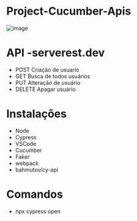 # Project-Cucumber-Apis

![image](https://user-images.githubusercontent.com/86740236/179148135-13a79a45-d6d0-44eb-9c29-02cd8a430148.png)



# API -serverest.dev
- POST Criação de usuario
- GET Busca de todos usuários
- PUT Alteração de usuário
- DELETE Apagar usuário


# Instalações 

- Node 
- Cypress
- VSCode 
- Cucumber
- Faker 
- webpack
- bahmutov/cy-api

# Comandos 
- npx cypress open